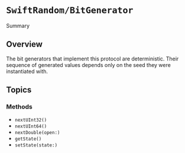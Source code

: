 # ``SwiftRandom/BitGenerator``

<!--@START_MENU_TOKEN@-->Summary<!--@END_MENU_TOKEN@-->

## Overview

The bit generators that implement this protocol are deterministic.
Their sequence of generated values depends only on the seed they were instantiated with.

## Topics

### Methods

- ``nextUInt32()``
- ``nextUInt64()``
- ``nextDouble(open:)``
- ``getState()``
- ``setState(state:)``

